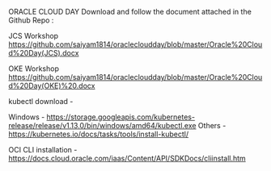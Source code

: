 ORACLE CLOUD DAY
Download and follow the document attached in the Github Repo :

JCS Workshop
https://github.com/saiyam1814/oraclecloudday/blob/master/Oracle%20Cloud%20Day(JCS).docx

OKE Workshop
https://github.com/saiyam1814/oraclecloudday/blob/master/Oracle%20Cloud%20Day(OKE)%20.docx


kubectl download -

Windows - https://storage.googleapis.com/kubernetes-release/release/v1.13.0/bin/windows/amd64/kubectl.exe
Others -  https://kubernetes.io/docs/tasks/tools/install-kubectl/


OCI CLI installation - https://docs.cloud.oracle.com/iaas/Content/API/SDKDocs/cliinstall.htm

